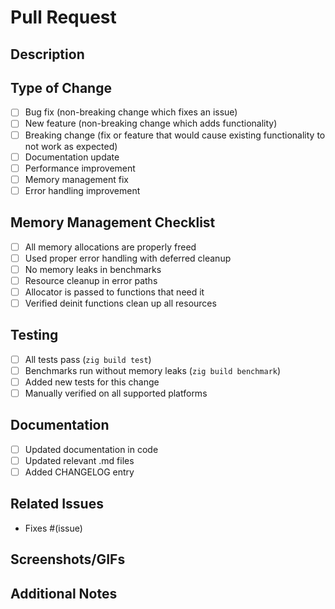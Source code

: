 # Pull Request

## Description
<!-- Provide a brief description of the changes in this PR -->

## Type of Change
<!-- Mark relevant options with [x] -->
- [ ] Bug fix (non-breaking change which fixes an issue)
- [ ] New feature (non-breaking change which adds functionality)
- [ ] Breaking change (fix or feature that would cause existing functionality to not work as expected)
- [ ] Documentation update
- [ ] Performance improvement
- [ ] Memory management fix
- [ ] Error handling improvement

## Memory Management Checklist
<!-- Mark relevant options with [x] -->
- [ ] All memory allocations are properly freed
- [ ] Used proper error handling with deferred cleanup
- [ ] No memory leaks in benchmarks
- [ ] Resource cleanup in error paths
- [ ] Allocator is passed to functions that need it
- [ ] Verified deinit functions clean up all resources

## Testing
<!-- Mark relevant options with [x] -->
- [ ] All tests pass (`zig build test`)
- [ ] Benchmarks run without memory leaks (`zig build benchmark`)
- [ ] Added new tests for this change
- [ ] Manually verified on all supported platforms

## Documentation
<!-- Mark relevant options with [x] -->
- [ ] Updated documentation in code
- [ ] Updated relevant .md files
- [ ] Added CHANGELOG entry

## Related Issues
<!-- Link to any related issues -->
- Fixes #(issue)

## Screenshots/GIFs
<!-- If applicable, add screenshots or GIFs to help explain your changes -->

## Additional Notes
<!-- Any additional information that would help reviewers understand the PR --> 